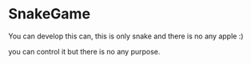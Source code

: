 # SnakeGame


<p>You can develop this can, this is only snake and there is no any apple :)</p>
<p>you can control it but there is no any purpose. </p>

